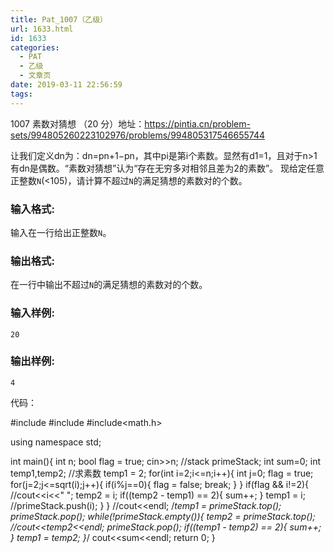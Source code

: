 ```yaml
---
title: Pat_1007（乙级）
url: 1633.html
id: 1633
categories:
  - PAT
  - 乙级
  - 文章页
date: 2019-03-11 22:56:59
tags:
---
```


1007 素数对猜想 （20 分）地址：https://pintia.cn/problem-sets/994805260223102976/problems/994805317546655744

让我们定义d​n​​为：d​n​​=p​n+1​​−p​n​​，其中p​i​​是第i个素数。显然有d​1​​=1，且对于n>1有d​n​​是偶数。“素数对猜想”认为“存在无穷多对相邻且差为2的素数”。 现给定任意正整数`N`(<10​5​​)，请计算不超过`N`的满足猜想的素数对的个数。

### 输入格式:

输入在一行给出正整数`N`。

### 输出格式:

在一行中输出不超过`N`的满足猜想的素数对的个数。

### 输入样例:

    20
    

### 输出样例:

    4

代码：

#include<iostream>
#include<stack>
#include<math.h>

using namespace std;

int main(){
    int n;
    bool flag = true;
    cin>>n;
    //stack<int> primeStack;
    int sum=0;
    int temp1,temp2;
    //求素数
    temp1 = 2;
    for(int i=2;i<=n;i++){
        int j=0;
        flag = true;
        for(j=2;j<=sqrt(i);j++){
            if(i%j==0){
                flag = false;
                break;
            }
        }
        if(flag && i!=2){
            //cout<<i<<" ";
            temp2 = i;
            if((temp2 - temp1) == 2){
                sum++;
            }
            temp1 = i;
            //primeStack.push(i);
        }
    }
    //cout<<endl;
    /*temp1 = primeStack.top();
    primeStack.pop();
    while(!primeStack.empty()){
        temp2 = primeStack.top();
        //cout<<temp2<<endl;
        primeStack.pop();
        if((temp1 - temp2) == 2){
            sum++;
        }
        temp1 = temp2;
    }*/
    cout<<sum<<endl;
    return 0;
}
